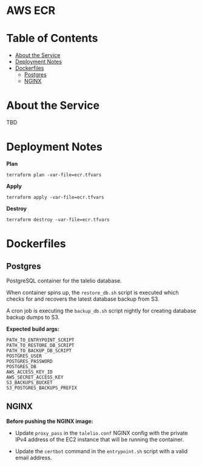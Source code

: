 # AWS ECR

# Table of Contents

- [About the Service](#about-the-service)
- [Deployment Notes](#deployment-notes)
- [Dockerfiles](#dockerfiles)
  - [Postgres](#postgres)
  - [NGINX](#nginx)

# About the Service

TBD

# Deployment Notes

**Plan**

```shell
terraform plan -var-file=ecr.tfvars
```

**Apply**

```shell
terraform apply -var-file=ecr.tfvars
```

**Destroy**

```shell
terraform destroy -var-file=ecr.tfvars
```

# Dockerfiles

## Postgres

PostgreSQL container for the talelio database.

When container spins up, the `restore_db.sh` script is executed which checks for and recovers the latest database backup from S3.

A cron job is executing the `backup_db.sh` script nightly for creating database backup dumps to S3.

**Expected build args:**

```shell
PATH_TO_ENTRYPOINT_SCRIPT
PATH_TO_RESTORE_DB_SCRIPT
PATH_TO_BACKUP_DB_SCRIPT
POSTGRES_USER
POSTGRES_PASSWORD
POSTGRES_DB
AWS_ACCESS_KEY_ID
AWS_SECRET_ACCESS_KEY
S3_BACKUPS_BUCKET
S3_POSTGRES_BACKUPS_PREFIX
```

## NGINX

**Before pushing the NGINX image:**

- Update `proxy_pass` in the `talelio.conf` NGINX config with the private IPv4 address of the EC2 instance that will be running the container.

- Update the `certbot` command in the `entrypoint.sh` script with a valid email address.
